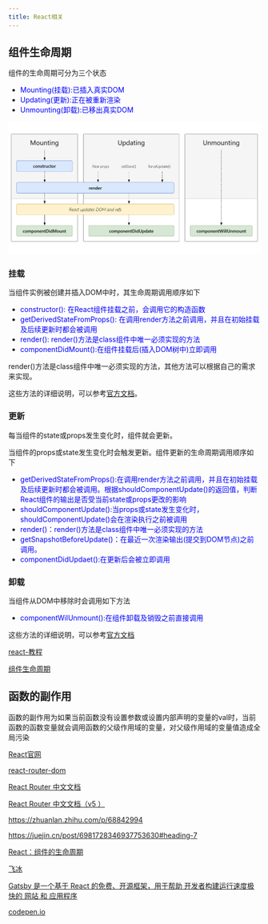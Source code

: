 ```yaml
---
title: React相关
---
```

## 组件生命周期
组件的生命周期可分为三个状态
- <span style="color:blue">Mounting(挂载):已插入真实DOM</span>
- <span style="color:blue">Updating(更新):正在被重新渲染</span>
- <span style="color:blue">Unmounting(卸载):已移出真实DOM</span>

![组件生命周期](./images/ogimage.png)

### 挂载
当组件实例被创建并插入DOM中时，其生命周期调用顺序如下
- <span style="color:blue">constructor(): 在React组件挂载之前，会调用它的构造函数</span>
- <span style="color:blue">getDerivedStateFromProps(): 在调用render方法之前调用，并且在初始挂载及后续更新时都会被调用</span>
- <span style="color:blue">render(): render()方法是class组件中唯一必须实现的方法</span>
- <span style="color:blue">componentDidMount():在组件挂载后(插入DOM树中)立即调用</span>

render()方法是class组件中唯一必须实现的方法，其他方法可以根据自己的需求来实现。

这些方法的详细说明，可以参考[官方文档](https://zh-hans.reactjs.org/docs/react-component.html#reference)。

### 更新
每当组件的state或props发生变化时，组件就会更新。

当组件的props或state发生变化时会触发更新。组件更新的生命周期调用顺序如下
- <span style="color:blue">getDerivedStateFromProps():在调用render方法之前调用，并且在初始挂载及后续更新时都会被调用。根据shouldComponentUpdate()的返回值，判断React组件的输出是否受当前state或props更改的影响</span>
- <span style="color:blue">shouldComponentUpdate():当props或state发生变化时，shouldComponentUpdate()会在渲染执行之前被调用</span>
- <span style="color:blue">render()：render()方法是class组件中唯一必须实现的方法</span>
- <span style="color:blue">getSnapshotBeforeUpdate()：在最近一次渲染输出(提交到DOM节点)之前调用。</span>
- <span style="color:blue">componentDidUpdaet():在更新后会被立即调用</span>

### 卸载
当组件从DOM中移除时会调用如下方法
- <span style="color:blue">componentWilUnmount():在组件卸载及销毁之前直接调用</span>

这些方法的详细说明，可以参考[官方文档](https://zh-hans.reactjs.org/docs/react-component.html#reference)

[react-教程](https://www.runoob.com/react/react-component-life-cycle.html)

[组件生命周期](https://zh-hans.reactjs.org/docs/react-component.html#the-component-lifecycle)
## 函数的副作用

函数的副作用为如果当前函数没有设置参数或设置内部声明的变量的val时，当前函数的函数变量就会调用函数的父级作用域的变量，对父级作用域的变量值造成全局污染


[React官网](https://react.docschina.org/tutorial/tutorial.html#what-is-react)

[react-router-dom](https://reactrouter.com/docs/en/v6/upgrading/v5#upgrade-to-react-router-v51)

[React Router 中文文档](https://react-guide.github.io/react-router-cn/docs/Introduction.html)

[React Router 中文文档（v5 ）](https://juejin.cn/post/6844904093694033927#heading-12)

https://zhuanlan.zhihu.com/p/68842994

https://juejin.cn/post/6981728346937753630#heading-7

[React：组件的生命周期](https://segmentfault.com/a/1190000004168886)


[飞冰](https://ice.work/)

[Gatsby 是一个基于 React 的免费、开源框架，用于帮助 开发者构建运行速度极快的 网站 和 应用程序](https://www.gatsbyjs.cn/)

[codepen.io](https://codepen.io/gaearon/pen/YGYmEG?editors=1010)